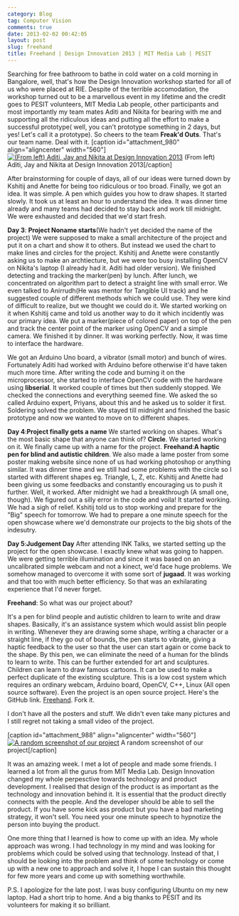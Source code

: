 ```yaml
---
category: Blog
tag: Computer Vision
comments: true
date: 2013-02-02 00:42:05
layout: post
slug: freehand
title: Freehand | Design Innovation 2013 | MIT Media Lab | PESIT
---
```


Searching for free bathroom to bathe in cold water on a cold morning in Bangalore, well, that's how the Design Innovation workshop started for all of us who were placed at RIE. Despite of the terrible accomodation, the workshop turned out to be a marvellous event in my lifetime and the credit goes to PESIT volunteers, MIT Media Lab people, other participants and most importantly my team mates Aditi and Nikita for bearing with me and supporting all the ridiculous ideas and putting all the effort to make a successful prototype( well, you can't prototype something in 2 days, but yes! Let's call it a prototype). So cheers to the team **Freak'd Outs**. That's our team name. Deal with it.
[caption id="attachment_980" align="aligncenter" width="560"][![(From left) Aditi, Jay and Nikita at Design Innovation 2013](http://www.jayrambhia.com/blog/wp-content/uploads/2013/02/2013-01-25-18-26-43.jpg)](http://www.jayrambhia.com/blog/wp-content/uploads/2013/02/2013-01-25-18-26-43.jpg) (From left) Aditi, Jay and Nikita at Design Innovation 2013[/caption]

After brainstorming for couple of days, all of our ideas were turned down by Kshitij and Anette for being too ridiculous or too broad. Finally, we got an idea. It was simple. A pen which guides you how to draw shapes. It started slowly. It took us at least an hour to understand the idea. It was dinner time already and many teams had decided to stay back and work till midnight. We were exhausted and decided that we'd start fresh. 

**Day 3**: **Project Noname starts**(We hadn't yet decided the name of the project)
We were supposed to make a small architecture of the project and put it on a chart and show it to others. But instead we used the chart to make lines and circles for the project. Kshitij and Anette were constantly asking us to make an archtiecture, but we were too busy installing OpenCV on Nikita's laptop (I already had it. Aditi had older version). We finished detecting and tracking the marker(pen) by lunch. After lunch, we concentrated on algorithm part to detect a straight line with small error. We even talked to Anirrudh(He was mentor for Tangible UI track) and he suggested couple of different methods which we could use. They were kind of difficult to realize, but we thought we could do it. We started working on it when Kshitij came and told us another way to do it which incidently was our primary idea. We put a marker(piece of colored paper) on top of the pen and track the center point of the marker using OpenCV and a simple camera. We finished it by dinner. It was working perfectly. Now, it was time to interface the hardware.

We got an Arduino Uno board, a vibrator (small motor) and bunch of wires. Fortunately Aditi had worked with Arduino before otherwise it'd have taken much more time. After writing the code and burning it on the microprocessor, she started to interface OpenCV code with the hardware using **libserial**. It worked couple of times but then suddenly stopped. We checked the connections and everything seemed fine. We asked the so called Arduino expert, Priyans, about this and he asked us to solder it first. Soldering solved the problem. We stayed till midnight and finished the basic prototype and now we wanted to move on to different shapes.

**Day 4**:**Project finally gets a name**
We started working on shapes. What's the most basic shape that anyone can think of? **Circle**. We started working on it. We finally came up with a name for the project.
**Freehand**:**A haptic pen for blind and autistic children**. We also made a lame poster from some poster making website since none of us had working photoshop or anything similar. It was dinner time and we still had some problems with the circle so I started with different shapes eg. Triangle, L, Z, etc. Kshitij and Anette had been giving us some feedbacks and constantly encouraging us to push it further. Well, it worked. After midnight we had a breakthrough (A small one, though). We figured out a silly error in the code and voila! It started working. We had a sigh of relief. Kshitij told us to stop working and prepare for the "Big" speech for tomorrow. We had to prepare a one minute speech for the open showcase where we'd demonstrate our projects to the big shots of the indesutry.

**Day 5**:**Judgement Day**
After attending INK Talks, we started setting up the project for the open showcase. I exactly knew what was going to happen. We were getting terrible illumination and since it was based on an uncalibrated simple webcam and not a kinect, we'd face huge problems. We somehow managed to overcome it with some sort of **jugaad**. It was working and that too with much better efficiency. So that was an exhilarating experience that I'd never forget.

**Freehand**:
So what was our project about?

It's a pen for blind people and autistic children to learn to write and draw shapes. Basically, it's an assistance system which would assist blin people in writing. Whenever they are drawing some shape, writing a character or a straight line, if they go out of bounds, the pen starts to vibrate, giving a haptic feedback to the user so that the user can start again or come back to the shape. By this pen, we can eliminate the need of a human for the blinds to learn to write. This can be further extended for art and sculptures. Children can learn to draw famous cartoons. It can be used to make a perfect duplicate of the existing sculpture. This is a low cost system which requires an ordinary webcam, Arduino board, OpenCV, C++, Linux (All open source software). Even the project is an open source project. Here's the GitHub link. [Freehand](https://github.com/jayrambhia/freehand). Fork it.

I don't have all the posters and stuff. We didn't even take many pictures and I still regret not taking a small video of the project.

[caption id="attachment_988" align="aligncenter" width="560"][![A random screenshot of our project](http://www.jayrambhia.com/blog/wp-content/uploads/2013/02/2013-01-24-15-35-09.jpg)](http://www.jayrambhia.com/blog/wp-content/uploads/2013/02/2013-01-24-15-35-09.jpg) A random screenshot of our project[/caption]

It was an amazing week. I met a lot of people and made some friends. I learned a lot from all the gurus from MIT Media Lab. Design Innovation changed my whole perpesctive towards technology and product development. I realised that design of the product is as important as the technology and innovation behind it. It is essential that the product directly connects with the people. And the developer should be able to sell the product. If you have some kick ass product but you have a bad marketing strategy, it won't sell. You need your one minute speech to hypnotize the person into buying the product.

One more thing that I learned is how to come up with an idea. My whole approach was wrong. I had technology in my mind and was looking for problems which could be solved using that technology. Instead of that, I should be looking into the problem and think of some technology or come up with a new one to approach and solve it, I hope I can sustain this thought for few more years and come up with something worthwhile.

P.S. I apologize for the late post. I was busy configuring Ubuntu on my new laptop. Had a short trip to home. And a big thanks to PESIT and its volunteers for making it so brilliant.
